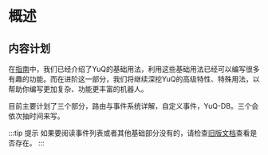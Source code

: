 # 概述

## 内容计划

在[指南](../guide/README.md)中，我们已经介绍了YuQ的基础用法，利用这些基础用法已经可以编写很多有趣的功能。而在进阶这一部分，我们将继续深挖YuQ的高级特性、特殊用法，以帮助你编写更加复杂、功能更丰富的机器人。  

目前主要计划了三个部分，路由与事件系统详解，自定义事件，YuQ-DB。三个会依次抽时间来写。

:::tip 提示
如果要阅读事件列表或者其他基础部分没有的，请检查[旧版文档](../old-doc)查看是否存在。
:::

